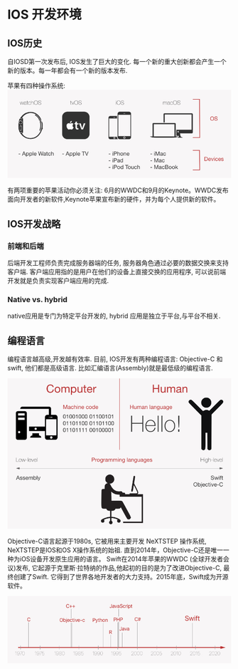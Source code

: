 # IOS 开发环境
## IOS历史
自IOSD第一次发布后, IOS发生了巨大的变化. 每一个新的重大创新都会产生一个新的版本。每一年都会有一个新的版本发布.

苹果有四种操作系统: 
<img src="images/Apple-4-device-categories.png">

有两项重要的苹果活动你必须关注: 6月的WWDC和9月的Keynote。WWDC发布面向开发者的新软件,Keynote苹果宣布新的硬件，并为每个人提供新的软件。
## IOS开发战略
### 前端和后端
后端开发工程师负责完成服务器端的任务, 服务器角色通过必要的数据交换来支持客户端. 客户端应用指的是用户在他们的设备上直接交换的应用程序, 可以说前端开发就是负责实现客户端应用的完成.
### Native vs. hybrid
native应用是专门为特定平台开发的, hybrid 应用是独立于平台,与平台不相关.
## 编程语言
编程语言越高级,开发越有效率. 目前, IOS开发有两种编程语言: Objective-C 和 swift, 他们都是高级语言. 比如汇编语言(Assembly)就是最低级的编程语言.

<img src="images/low-high-lang.png">

Objective-C语言起源于1980s, 它被用来主要开发 NeXTSTEP 操作系统, NeXTSTEP是IOS和OS X操作系统的始祖. 直到2014年，Objective-C还是唯一一种为iOS设备开发原生应用的语言。
Swift在2014年苹果的WWDC (全球开发者会议)发布, 它起源于克里斯·拉特纳的作品,他起初的目的是为了改进Objective-C, 最终创建了Swift. 它得到了世界各地开发者的大力支持。2015年底，Swift成为开源软件。

<img src="images/TimeLine Language.jpeg">
